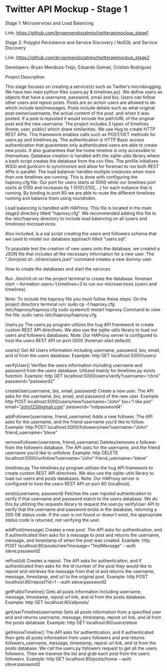 # Twitter API Mockup - Stage 1

Stage 1: Microservices and Load Balancing

Link: https://github.com/bryanmendozatrejo/twitterapimockup_stage1

Stage 2: Polyglot Persistence and Service Discovery / NoSQL and Service Discovery

Link: https://github.com/bryanmendozatrejo/twitterapimockup_stage2

Developers: Bryan Mendoza-Trejo, Eduardo Gomez, Cristian Rodriguez

Project Description

This stage focuses on creating a service(s) such as Twitter’s microblogging. We have two main python files (users.py & timelines.py). We define users as objects that have a username, password, email and bio. Users can follow other users and repost posts. Posts are an action users are allowed to do which include text/messages. Posts include details such as what original post owner/username, the actual content of the post, and when it was posted. If a post is reposted it would include the path/URL of the original post and the new username. The project includes 3 types of timelines (home, user, public) which share similarities. We use Hug to create HTTP REST APIs. This framework enables calls such as POST/GET methods for users.py and timelines.py. The authentication is HTTP Basic access authentication that guarantees only authenticated users are able to create new posts. It also guarantees that the home timeline is only accessible to themselves. Database creation is handled with the sqlite-utils library where a bash script creates the database from the csv files. The profile initializes WSGI and gunicorn to synchronize and allow for foreman to run both REST APIs in parallel. The load balancer handles multiple instances when more than one timelines are running. This is done with configuring the haproxy.cfg file. Our port for users starts at 5000 while our timelines port starts at 5100 and increases by 1 (5101,5102,...) for each instance that is running. By binding to port 80 we are able to route the different timelines running and balance them using roundrobin. 

Load balancing is handled with HAProxy. This file is located in the main stage2 directory titled “haproxy.cfg”. We recommended adding this file to the /etc/haproxy directory to include load balancing on all (users and timelines) microservices.

Also included, is a sql script creating the users and followers schema that we used to model our database approach titled “users.sql”.

To populate test the creation of new users onto the database, we created a JSON file that includes all the necessary information for a new user. The “./bin/post.sh ./share/users.json” command creates a new dummy user.


How to create the databases and start the services

Run ./bin/init.sh on the project terminal to create the database.
foreman start --formation users=1,timelines=3 to run our microservices (users and timelines).

Note: To include the haproxy file you must follow these steps:
On the project directory terminal run:
sudo cp -f haproxy.cfg /etc/haproxy/haproxy.cfg
sudo systemctl restart haproxy
	Command to view the file: sudo nano /etc/haproxy/haproxy.cfg

Users.py
The users.py program utilizes the hug API framework to create custom REST API directives. We also use the sqlite-utils library to load our users and followers databases. Note: Our HAProxy server is configured to host the users REST API on port 5000 (foreman start default).


users()
Get All Users information including username, password, bio, email, and id from the users database.
	Example:
http GET localhost:5000/users/

verifyUser()
Verifies the users information including username and password from the users database. Utilized mainly for timelines.py exists function.
	Example:
http GET localhost:5000/users/verify?username=”chris” password=”password2”

createUser(username, bio, email, password)
Create a new user. The API asks for the username, bio, email, and password of the new user.
Example:
http POST localhost:5000/users/new?username=”John” bio=”I like pie!” email=”John123@gmail.com” password=”notpassword4”

addFollower(username, friend_username)
Adds a new follower. The API asks for the username, and the friend username you’d like to follow.
Example:
http POST localhost:5000/followers/new?username=”John” friend_username=”steve”

removeFollower(username, friend_username)
Deletes/removes a follower from the followers database. The API asks for the username, and the friend username you’d like to unfollow.
Example:
http DELETE localhost:5000/unfollow?username=”John” friend_username=”steve”

timelines.py
The timelines.py program utilizes the hug API framework to create custom REST API directives. We also use the sqlite-utils library to load our users and posts databases. Note: Our HAProxy server is configured to host the users REST API on port 80 (localhost).

exists(username, password)
Fetches the user inputed authentication to verify if that username and password match to the users database. We do this by utilizing the requests library to request the user.py verifyUser API to verify that the username and password exists in the database, returning a 200 OK status code. If the user is not found or doesn’t exist, the appropriate status code is returned, not verifying the user.

addPost(message)
Creates a new post. The API asks for authentication, and if authenticated then asks for a message to post and returns the username, message, and timestamp of when the post was created.
	Example:
http POST localhost:80/posts/new?message=”TestMessage” --auth steve:password2

rePost(id)
Creates a repost. The API asks for authentication, and if authenticated then asks for the id number of the post they would like to repost and retrieves the message from that id and returns the username, message, timestamp, and url to the original post.
	Example:
http POST localhost:80/repost?id=1 --auth steve:password2

getPublicTimeline()
Gets all posts information including username, message, timestamp, repost url link, and id from the posts database.
	Example:
http GET localhost:80/allposts/

getUserTimeline(username)
Gets all posts information from a specified user and and returns username, message, timestamp, repost url link, and id from the posts database.
	Example:
http GET localhost:80/users/steve

getHomeTimeline()
The API asks for authentication, and if authenticated then gets all posts information from users followers and and returns followers_username, message, timestamp, repost url link, and id from the posts database. We call the users.py followers request to get all the users followers. Then we traverse the list and grab each post from the users followers.
	Example:
http GET localhost:80/posts/home --auth steve:password2

